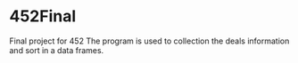 # 452Final
Final project for 452
The program is used to collection the deals information and sort in a data frames.

